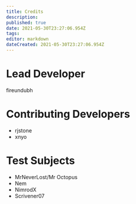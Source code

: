 ```yaml
---
title: Credits
description: 
published: true
date: 2021-05-30T23:27:06.954Z
tags: 
editor: markdown
dateCreated: 2021-05-30T23:27:06.954Z
---
```


# Lead Developer

fireundubh

# Contributing Developers

- rjstone
- xnyo

# Test Subjects

- MrNeverLost/Mr Octopus
- Nem
- NimrodX
- Scrivener07
